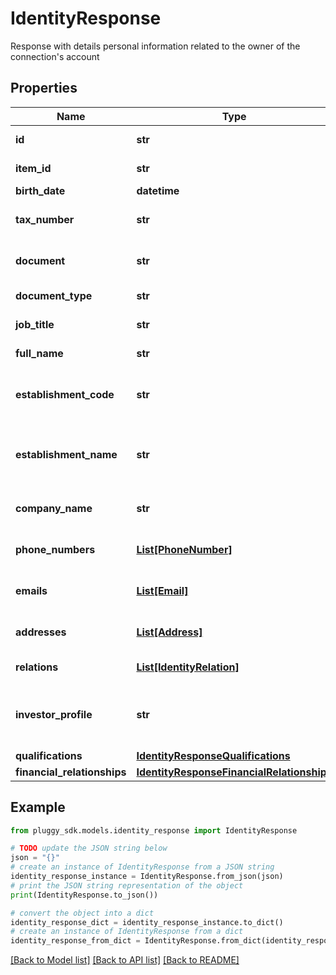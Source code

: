 # IdentityResponse

Response with details personal information related to the owner of the connection's account

## Properties

Name | Type | Description | Notes
------------ | ------------- | ------------- | -------------
**id** | **str** | The ID of the identity to retrieve | 
**item_id** | **str** | Identifier of the item linked to the identity | 
**birth_date** | **datetime** | Date of birth | [optional] 
**tax_number** | **str** | The tax ID (CNPJ) associated with the business account | [optional] 
**document** | **str** | Primary document that identifies the owner | [optional] 
**document_type** | **str** | Type of document collected | [optional] 
**job_title** | **str** | Profession or Job information | [optional] 
**full_name** | **str** | Name of the owner of the account | [optional] 
**establishment_code** | **str** | Establishment code (only for PAYMENT_ACCOUNT connectors) | [optional] 
**establishment_name** | **str** | Name of the establishment (only for PAYMENT_ACCOUNT connectors) | [optional] 
**company_name** | **str** | For business connector, the name of the business | [optional] 
**phone_numbers** | [**List[PhoneNumber]**](PhoneNumber.md) | List of phone numbers related to the account | [optional] 
**emails** | [**List[Email]**](Email.md) | List of email addresses related to the account | [optional] 
**addresses** | [**List[Address]**](Address.md) | List of addresses related to the account | [optional] 
**relations** | [**List[IdentityRelation]**](IdentityRelation.md) | List of names related to the account | [optional] 
**investor_profile** | **str** | Is a rating that indicates the investor personality and motivation for investing | [optional] 
**qualifications** | [**IdentityResponseQualifications**](IdentityResponseQualifications.md) |  | [optional] 
**financial_relationships** | [**IdentityResponseFinancialRelationships**](IdentityResponseFinancialRelationships.md) |  | [optional] 

## Example

```python
from pluggy_sdk.models.identity_response import IdentityResponse

# TODO update the JSON string below
json = "{}"
# create an instance of IdentityResponse from a JSON string
identity_response_instance = IdentityResponse.from_json(json)
# print the JSON string representation of the object
print(IdentityResponse.to_json())

# convert the object into a dict
identity_response_dict = identity_response_instance.to_dict()
# create an instance of IdentityResponse from a dict
identity_response_from_dict = IdentityResponse.from_dict(identity_response_dict)
```
[[Back to Model list]](../README.md#documentation-for-models) [[Back to API list]](../README.md#documentation-for-api-endpoints) [[Back to README]](../README.md)


